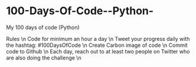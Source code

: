 # 100-Days-Of-Code--Python-
My 100 days of code (Python)

Rules \n
Code for minimum an hour a day \n
Tweet your progress daily with the hashtag: #100DaysOfCode \n
Create Carbon image of code \n
Commit code to Github \n
Each day, reach out to at least two people on Twitter who are also doing the challenge \n


